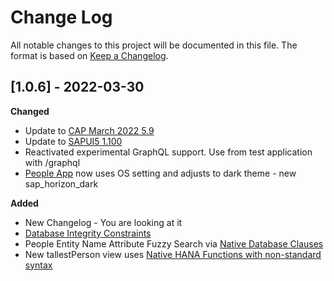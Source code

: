 # Change Log

All notable changes to this project will be documented in this file.
The format is based on [Keep a Changelog](http://keepachangelog.com/).

## [1.0.6] - 2022-03-30

**Changed**

- Update to [CAP March 2022 5.9](https://cap.cloud.sap/docs/releases/mar22)
- Update to [SAPUI5 1.100](https://sapui5.hana.ondemand.com/1.100.0/#/topic/5deb78f36022473487be44cb3a71140a)
- Reactivated experimental GraphQL support. Use from test application with /graphql
- [People App](/people/webapp/index.html) now uses OS setting and adjusts to dark theme - new sap_horizon_dark

**Added**

- New Changelog - You are looking at it
- [Database Integrity Constraints](https://cap.cloud.sap/docs/releases/mar22#database-integrity-constraints)
- People Entity Name Attribute Fuzzy Search via [Native Database Clauses](https://cap.cloud.sap/docs/releases/mar22#native-database-clauses)
- New tallestPerson view uses [Native HANA Functions with non-standard syntax](https://cap.cloud.sap/docs/releases/mar22#native-hana-functions-with-non-standard-syntax)
